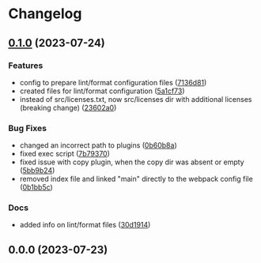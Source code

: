 # Changelog

## [0.1.0](https://github.com/v1ggs/abstraction/compare/0.0.0...0.1.0) (2023-07-24)


### Features

* config to prepare lint/format configuration files ([7136d81](https://github.com/v1ggs/abstraction/commit/7136d8193f183d0c891cb1c56c31a7bc42225e6a))
* created files for lint/format configuration ([5a1cf73](https://github.com/v1ggs/abstraction/commit/5a1cf734f2074d75248a0388d168fc89a6d3db49))
* instead of src/licenses.txt, now src/licenses dir with additional licenses (breaking change) ([23602a0](https://github.com/v1ggs/abstraction/commit/23602a006b05122cded7de937bd6ead7b88664c2))


### Bug Fixes

* changed an incorrect path to plugins ([0b60b8a](https://github.com/v1ggs/abstraction/commit/0b60b8a500498f50ad7a914a2b964c8d7a86a743))
* fixed exec script ([7b79370](https://github.com/v1ggs/abstraction/commit/7b793703c7f1e6e41eff3782ac966e20296bc07b))
* fixed issue with copy plugin, when the copy dir was absent or empty ([5bb9b24](https://github.com/v1ggs/abstraction/commit/5bb9b24528388c1e8aaec2331d56e5209c1a4896))
* removed index file and linked "main" directly to the webpack config file ([0b1bb5c](https://github.com/v1ggs/abstraction/commit/0b1bb5c6b8cf1ed8dbf4cebd5b8ac24be1a8b782))


### Docs

* added info on lint/format files ([30d1914](https://github.com/v1ggs/abstraction/commit/30d1914996424279483f0653f3df3807f6519add))

## 0.0.0 (2023-07-23)